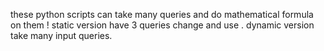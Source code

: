 these python scripts can take many queries and do mathematical formula on them !
static version have 3 queries change and use .
dynamic version take many input queries.
